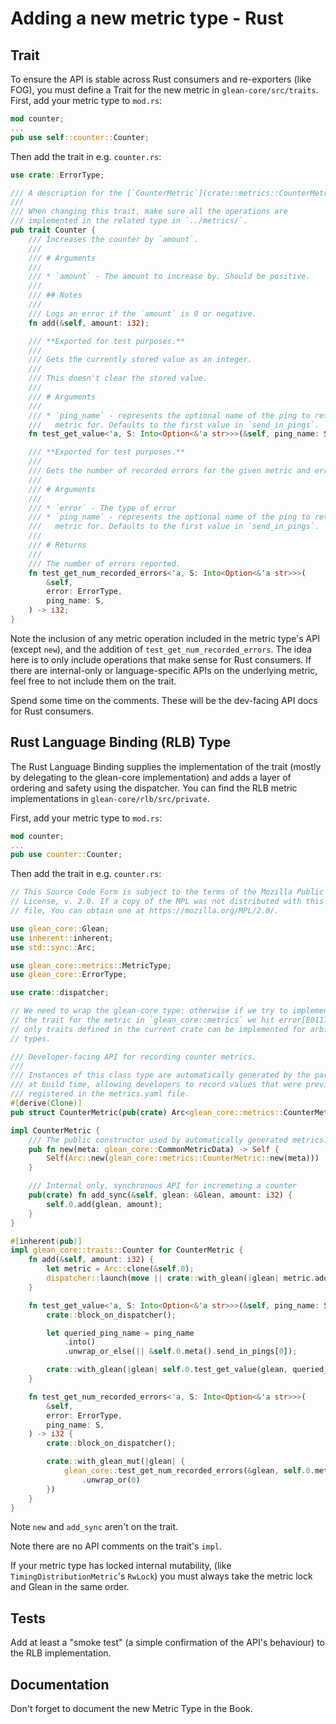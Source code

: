 # Adding a new metric type - Rust

## Trait

To ensure the API is stable across Rust consumers and re-exporters (like FOG),
you must define a Trait for the new metric in `glean-core/src/traits`.
First, add your metric type to `mod.rs`:

```rust
mod counter;
...
pub use self::counter::Counter;
```

Then add the trait in e.g. `counter.rs`:

```rust
use crate::ErrorType;

/// A description for the [`CounterMetric`](crate::metrics::CounterMetric) type.
///
/// When changing this trait, make sure all the operations are
/// implemented in the related type in `../metrics/`.
pub trait Counter {
    /// Increases the counter by `amount`.
    ///
    /// # Arguments
    ///
    /// * `amount` - The amount to increase by. Should be positive.
    ///
    /// ## Notes
    ///
    /// Logs an error if the `amount` is 0 or negative.
    fn add(&self, amount: i32);

    /// **Exported for test purposes.**
    ///
    /// Gets the currently stored value as an integer.
    ///
    /// This doesn't clear the stored value.
    ///
    /// # Arguments
    ///
    /// * `ping_name` - represents the optional name of the ping to retrieve the
    ///   metric for. Defaults to the first value in `send_in_pings`.
    fn test_get_value<'a, S: Into<Option<&'a str>>>(&self, ping_name: S) -> Option<i32>;

    /// **Exported for test purposes.**
    ///
    /// Gets the number of recorded errors for the given metric and error type.
    ///
    /// # Arguments
    ///
    /// * `error` - The type of error
    /// * `ping_name` - represents the optional name of the ping to retrieve the
    ///   metric for. Defaults to the first value in `send_in_pings`.
    ///
    /// # Returns
    ///
    /// The number of errors reported.
    fn test_get_num_recorded_errors<'a, S: Into<Option<&'a str>>>(
        &self,
        error: ErrorType,
        ping_name: S,
    ) -> i32;
}
```

Note the inclusion of any metric operation included in the metric type's API
(except `new`), and the addition of `test_get_num_recorded_errors`.
The idea here is to only include operations that make sense for Rust consumers.
If there are internal-only or language-specific APIs on the underlying metric,
feel free to not include them on the trait.

Spend some time on the comments.
These will be the dev-facing API docs for Rust consumers.

## Rust Language Binding (RLB) Type

The Rust Language Binding supplies the implementation of the trait
(mostly by delegating to the glean-core implementation)
and adds a layer of ordering and safety using the dispatcher.
You can find the RLB metric implementations in
`glean-core/rlb/src/private`.

First, add your metric type to `mod.rs`:

```rust
mod counter;
...
pub use counter::Counter;
```

Then add the trait in e.g. `counter.rs`:

```rust
// This Source Code Form is subject to the terms of the Mozilla Public
// License, v. 2.0. If a copy of the MPL was not distributed with this
// file, You can obtain one at https://mozilla.org/MPL/2.0/.

use glean_core::Glean;
use inherent::inherent;
use std::sync::Arc;

use glean_core::metrics::MetricType;
use glean_core::ErrorType;

use crate::dispatcher;

// We need to wrap the glean-core type: otherwise if we try to implement
// the trait for the metric in `glean_core::metrics` we hit error[E0117]:
// only traits defined in the current crate can be implemented for arbitrary
// types.

/// Developer-facing API for recording counter metrics.
///
/// Instances of this class type are automatically generated by the parsers
/// at build time, allowing developers to record values that were previously
/// registered in the metrics.yaml file.
#[derive(Clone)]
pub struct CounterMetric(pub(crate) Arc<glean_core::metrics::CounterMetric>);

impl CounterMetric {
    /// The public constructor used by automatically generated metrics.
    pub fn new(meta: glean_core::CommonMetricData) -> Self {
        Self(Arc::new(glean_core::metrics::CounterMetric::new(meta)))
    }

    /// Internal only, synchronous API for incremeting a counter
    pub(crate) fn add_sync(&self, glean: &Glean, amount: i32) {
        self.0.add(glean, amount);
    }
}

#[inherent(pub)]
impl glean_core::traits::Counter for CounterMetric {
    fn add(&self, amount: i32) {
        let metric = Arc::clone(&self.0);
        dispatcher::launch(move || crate::with_glean(|glean| metric.add(glean, amount)));
    }

    fn test_get_value<'a, S: Into<Option<&'a str>>>(&self, ping_name: S) -> Option<i32> {
        crate::block_on_dispatcher();

        let queried_ping_name = ping_name
            .into()
            .unwrap_or_else(|| &self.0.meta().send_in_pings[0]);

        crate::with_glean(|glean| self.0.test_get_value(glean, queried_ping_name))
    }

    fn test_get_num_recorded_errors<'a, S: Into<Option<&'a str>>>(
        &self,
        error: ErrorType,
        ping_name: S,
    ) -> i32 {
        crate::block_on_dispatcher();

        crate::with_glean_mut(|glean| {
            glean_core::test_get_num_recorded_errors(&glean, self.0.meta(), error, ping_name.into())
                .unwrap_or(0)
        })
    }
}
```

Note `new` and `add_sync` aren't on the trait.

Note there are no API comments on the trait's `impl`.

If your metric type has locked internal mutability,
(like `TimingDistributionMetric`'s `RwLock`)
you must always take the metric lock and Glean in the same order.

## Tests

Add at least a "smoke test" (a simple confirmation of the API's behaviour)
to the RLB implementation.

## Documentation

Don't forget to document the new Metric Type in the Book.

